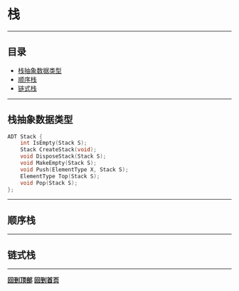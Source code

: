 # 栈

----

## 目录
<!-- vim-markdown-toc GFM -->

* [栈抽象数据类型](#栈抽象数据类型)
* [顺序栈](#顺序栈)
* [链式栈](#链式栈)

<!-- vim-markdown-toc -->

----

## 栈抽象数据类型
```c
ADT Stack {
    int IsEmpty(Stack S);
    Stack CreateStack(void);
    void DisposeStack(Stack S);
    void MakeEmpty(Stack S);
    void Push(ElementType X, Stack S);
    ElementType Top(Stack S);
    void Pop(Stack S);
};
```

----

## 顺序栈

----

## 链式栈

----

**[回到顶部](#栈)**
**[回到首页](https://github.com/zhengqijun0121/Data-Structures-and-Algorithm-Analysis-in-C)**

<!-- EOF -->

